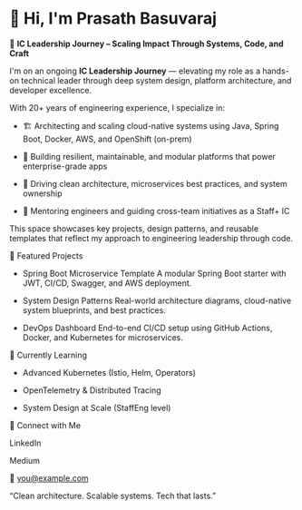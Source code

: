 # 👋 Hi, I'm Prasath Basuvaraj

🚀 **IC Leadership Journey – Scaling Impact Through Systems, Code, and Craft**

I'm on an ongoing **IC Leadership Journey** — elevating my role as a hands-on technical leader through deep system design, platform architecture, and developer excellence.

With 20+ years of engineering experience, I specialize in:

- 🏗️ Architecting and scaling cloud-native systems using Java, Spring Boot, Docker, AWS, and OpenShift (on-prem)

- 🧱 Building resilient, maintainable, and modular platforms that power enterprise-grade apps

- 🧭 Driving clean architecture, microservices best practices, and system ownership

- 👥 Mentoring engineers and guiding cross-team initiatives as a Staff+ IC

This space showcases key projects, design patterns, and reusable templates that reflect my approach to engineering leadership through code.


📌 Featured Projects

- Spring Boot Microservice Template A modular Spring Boot starter with JWT, CI/CD, Swagger, and AWS deployment.
  
- System Design Patterns Real-world architecture diagrams, cloud-native system blueprints, and best practices.
  
- DevOps Dashboard End-to-end CI/CD setup using GitHub Actions, Docker, and Kubernetes for microservices.

🧠 Currently Learning

- Advanced Kubernetes (Istio, Helm, Operators)

- OpenTelemetry & Distributed Tracing
  
- System Design at Scale (StaffEng level)

📢 Connect with Me

LinkedIn

Medium

📧 you@example.com

“Clean architecture. Scalable systems. Tech that lasts.”
